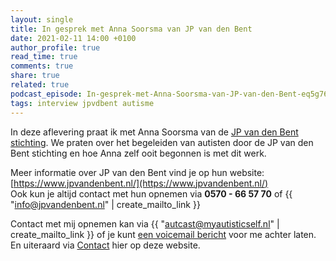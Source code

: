 ```yaml
---
layout: single
title: In gesprek met Anna Soorsma van JP van den Bent
date: 2021-02-11 14:00 +0100
author_profile: true
read_time: true
comments: true
share: true
related: true
podcast_episode: In-gesprek-met-Anna-Soorsma-van-JP-van-den-Bent-eq5g76
tags: interview jpvdbent autisme
---
```

In deze aflevering praat ik met Anna Soorsma van de [JP van den Bent stichting](https://www.jpvandenbent.nl/). We praten over het begeleiden van autisten door de JP van den Bent stichting en hoe Anna zelf ooit begonnen is met dit werk.

Meer informatie over JP van den Bent vind je op hun website: [https://www.jpvandenbent.nl/](https://www.jpvandenbent.nl/)  
Ook kun je altijd contact met hun opnemen via **0570 - 66 57 70** of {{ "info@jpvandenbent.nl" | create_mailto_link }}

Contact met mij opnemen kan via {{ "autcast@myautisticself.nl" | create_mailto_link }} of je kunt [een voicemail bericht](https://anchor.fm/autcast/message) voor me achter laten. En uiteraard via [Contact](/contact/) hier op deze website.
